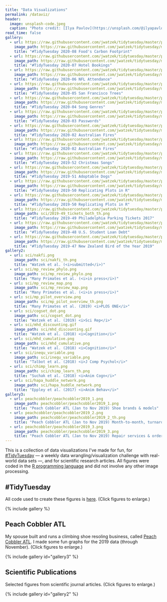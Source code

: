 ```yaml
---
title: "Data Visualizations"
permalink: /dataviz/
header:
  image: unsplash-code.jpeg
  caption: "Photo credit: [Ilya Pavlov](https://unsplash.com/@ilyapavlov)"
read_time: false
gallery:
  - url: https://raw.githubusercontent.com/jwatzek/tidytuesday/master/plots/2020-08_food_carbon.png
    image_path: https://raw.githubusercontent.com/jwatzek/tidytuesday/master/plots/2020-08_food_carbon_th.png
    title: "#TidyTuesday 2020-08 Food's Carbon Footprint"
  - url: https://raw.githubusercontent.com/jwatzek/tidytuesday/master/plots/2020-07_hotels.png
    image_path: https://raw.githubusercontent.com/jwatzek/tidytuesday/master/plots/2020-07_hotels.png
    title: "#TidyTuesday 2020-07 Hotel Bookings"
  - url: https://raw.githubusercontent.com/jwatzek/tidytuesday/master/plots/2020-06_nfl_attendance.png
    image_path: https://raw.githubusercontent.com/jwatzek/tidytuesday/master/plots/2020-06_nfl_attendance.png
    title: "#TidyTuesday 2020-06 NFL Attendance"
  - url: https://raw.githubusercontent.com/jwatzek/tidytuesday/master/plots/2020-05_sf_trees.png
    image_path: https://raw.githubusercontent.com/jwatzek/tidytuesday/master/plots/2020-05_sf_trees.png
    title: "#TidyTuesday 2020-05 San Francisco Trees"
  - url: https://raw.githubusercontent.com/jwatzek/tidytuesday/master/plots/2020-04_song_genres.png
    image_path: https://raw.githubusercontent.com/jwatzek/tidytuesday/master/plots/2020-04_song_genres.png
    title: "#TidyTuesday 2020-04 Song Genres"
  - url: https://raw.githubusercontent.com/jwatzek/tidytuesday/master/plots/2020-03_passwords.png
    image_path: https://raw.githubusercontent.com/jwatzek/tidytuesday/master/plots/2020-03_passwords.png
    title: "#TidyTuesday 2020-03 Passwords"
  - url: https://raw.githubusercontent.com/jwatzek/tidytuesday/master/plots/2020-02_aus_fires2.png
    image_path: https://raw.githubusercontent.com/jwatzek/tidytuesday/master/plots/2020-02_aus_fires2.png
    title: "#TidyTuesday 2020-02 Australian Fires"
  - url: https://raw.githubusercontent.com/jwatzek/tidytuesday/master/plots/2020-02_aus_fires.png
    image_path: https://raw.githubusercontent.com/jwatzek/tidytuesday/master/plots/2020-02_aus_fires.png
    title: "#TidyTuesday 2020-02 Australian Fires"
  - url: https://raw.githubusercontent.com/jwatzek/tidytuesday/master/plots/2019-52_xmas_songs.png
    image_path: https://raw.githubusercontent.com/jwatzek/tidytuesday/master/plots/2019-52_xmas_songs.png
    title: "#TidyTuesday 2019-52 Christmas Songs"
  - url: https://raw.githubusercontent.com/jwatzek/tidytuesday/master/plots/2019-51_dogs.png
    image_path: https://raw.githubusercontent.com/jwatzek/tidytuesday/master/plots/2019-51_dogs.png
    title: "#TidyTuesday 2019-51 Adoptable Dogs"
  - url: https://raw.githubusercontent.com/jwatzek/tidytuesday/master/plots/2019-50_gapminder.gif
    image_path: https://raw.githubusercontent.com/jwatzek/tidytuesday/master/plots/2019-50_gapminder.gif
    title: "#TidyTuesday 2019-50 Replicating Plots in R"
  - url: https://raw.githubusercontent.com/jwatzek/tidytuesday/master/plots/2019-50_gapminder_static.png
    image_path: https://raw.githubusercontent.com/jwatzek/tidytuesday/master/plots/2019-50_gapminder_static.png
    title: "#TidyTuesday 2019-50 Replicating Plots in R"
  - url: https://raw.githubusercontent.com/jwatzek/tidytuesday/master/plots/2019-49_tickets_both.png
    image_path: sci/2019-49_tickets_both_th.png
    title: "#TidyTuesday 2019-49 Philadelphia Parking Tickets 2017"
  - url: https://raw.githubusercontent.com/jwatzek/tidytuesday/master/plots/2019-48_loans.png
    image_path: https://raw.githubusercontent.com/jwatzek/tidytuesday/master/plots/2019-48_loans.png
    title: "#TidyTuesday 2019-48 U.S. Student Loan Debt"
  - url: https://raw.githubusercontent.com/jwatzek/tidytuesday/master/plots/2019-47_nz_bird.png
    image_path: https://raw.githubusercontent.com/jwatzek/tidytuesday/master/plots/2019-47_nz_bird.png
    title: "#TidyTuesday 2019-47 New Zealand Bird of the Year 2019"
gallery2:
  - url: sci/nakfi.png
    image_path: sci/nakfi_th.png
    title: "Watzek et al. (<i>submitted</i>)"
  - url: sci/mp_review_phylo.png
    image_path: sci/mp_review_phylo.png
    title: "Many Primates et al. (<i>in press</i>)"
  - url: sci/mp_review_map.png
    image_path: sci/mp_review_map.png
    title: "Many Primates et al. (<i>in press</i>)"
  - url: sci/mp_pilot_overview.png
    image_path: sci/mp_pilot_overview_th.png
    title: "Many Primates et al. (2019) <i>PLOS ONE</i>"
  - url: sci/cogset_dot.png
    image_path: sci/cogset_dot.png
    title: "Watzek et al. (2019) <i>Sci Rep</i>"
  - url: sci/mhd_discounting.gif
    image_path: sci/mhd_discounting.gif
    title: "Watzek et al. (2018) <i>Cognition</i>"
  - url: sci/mhd_cumulative.png
    image_path: sci/mhd_cumulative.png
    title: "Watzek et al. (2018) <i>Cognition</i>"
  - url: sci/inequ_variable.png
    image_path: sci/inequ_variable.png
    title: "Talbot et al. (2018) <i>J Comp Psychol</i>"
  - url: sci/chimp_learn.png
    image_path: sci/chimp_learn_th.png
    title: "Suchak et al. (2018) <i>Anim Cogn</i>"
  - url: sci/hapa_huddle_network.png
    image_path: sci/hapa_huddle_network.png
    title: "Eppley et al. (2017) <i>Anim Behav</i>"
gallery3:
  - url: peachcobbler/peachcobbler2019_1.png
    image_path: peachcobbler/peachcobbler2019_1.png
    title: "Peach Cobbler ATL (Jan to Nov 2019) Shoe brands & models"
  - url: peachcobbler/peachcobbler2019_2.png
    image_path: peachcobbler/peachcobbler2019_2_th.png
    title: "Peach Cobbler ATL (Jan to Nov 2019) Month-to-month, turnaround time, & shoe sizes"
  - url: peachcobbler/peachcobbler2019_3.png
    image_path: peachcobbler/peachcobbler2019_3.png
    title: "Peach Cobbler ATL (Jan to Nov 2019) Repair services & order origin"
---
```


<!-- {% include toc title=page.title %} -->

This is a collection of data visualizations I've made for fun, for [#TidyTuesday](https://github.com/rfordatascience/tidytuesday) — a weekly data wrangling/visualization challenge with real-world data sets —, and for scientific research articles. All figures were coded in the [R programming language](https://cran.r-project.org/) and did not involve any other image processing.

## #TidyTuesday

All code used to create these figures is [here](https://github.com/jwatzek/tidytuesday). (Click figures to enlarge.)

{% include gallery %}

## Peach Cobbler ATL

My spouse built and runs a climbing shoe resoling business, called [Peach Cobbler ATL](http://www.peachcobbleratl.com/). I made some fun graphs for the 2019 data (through November). (Click figures to enlarge.)

{% include gallery id="gallery3" %}

## Scientific Publications

Selected figures from scientific journal articles. (Click figures to enlarge.)

{% include gallery id="gallery2" %}

